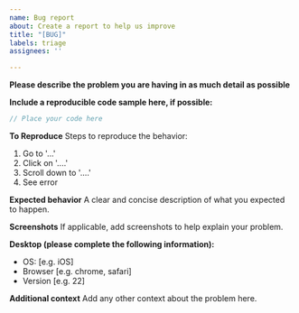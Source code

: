 ```yaml
---
name: Bug report
about: Create a report to help us improve
title: "[BUG]"
labels: triage
assignees: ''

---
```


**Please describe the problem you are having in as much detail as possible**

**Include a reproducible code sample here, if possible:**

```js
// Place your code here
```

**To Reproduce**
Steps to reproduce the behavior:
1. Go to '...'
2. Click on '....'
3. Scroll down to '....'
4. See error

**Expected behavior**
A clear and concise description of what you expected to happen.

**Screenshots**
If applicable, add screenshots to help explain your problem.

**Desktop (please complete the following information):**
 - OS: [e.g. iOS]
 - Browser [e.g. chrome, safari]
 - Version [e.g. 22]

**Additional context**
Add any other context about the problem here.

